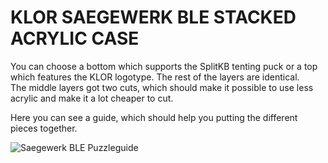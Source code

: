 # KLOR SAEGEWERK BLE STACKED ACRYLIC CASE

You can choose a bottom which supports the SplitKB tenting puck or a top which features the KLOR logotype. The rest of the layers are identical.\
The middle layers got two cuts, which should make it possible to use less acrylic and make it a lot cheaper to cut.

Here you can see a guide, which should help you putting the different pieces together.

![Saegewerk BLE Puzzleguide](docs/KLOR_saegewerk_puzzleguide.svg)